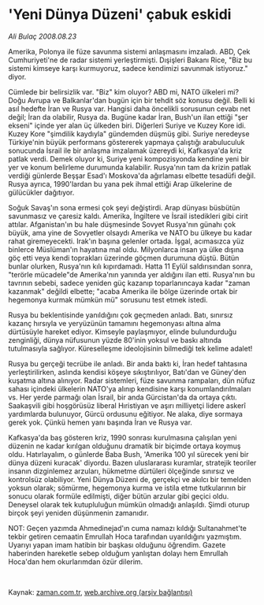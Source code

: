 # 'Yeni Dünya Düzeni' çabuk eskidi

*Ali Bulaç 2008.08.23*

<tr><td class="metin" colspan="2" style="padding-top: 20px; padding-left: 5px; padding-right: 10px;">Amerika, Polonya ile füze savunma sistemi anlaşmasını imzaladı. ABD, Çek Cumhuriyeti'ne de radar sistemi yerleştirmişti. Dışişleri Bakanı Rice, "Biz bu sistemi kimseye karşı kurmuyoruz, sadece kendimizi savunmak istiyoruz." diyor.</td></tr><tr><td class="metin" colspan="2" style="padding-top: 20px; padding-left: 5px; padding-right: 10px;"><p>Cümlede bir belirsizlik var. "Biz" kim oluyor? ABD mi, NATO ülkeleri mi? Doğu Avrupa ve Balkanlar'dan bugün için bir tehdit söz konusu değil. Belli ki asıl hedefte İran ve Rusya var. Hangisi daha öncelikli sorusunun cevabı net değil; İran da olabilir, Rusya da. Bugüne kadar İran, Bush'un ilan ettiği "şer ekseni" içinde yer alan üç ülkeden biri. Diğerleri Suriye ve Kuzey Kore idi. Kuzey Kore "şimdilik kaydıyla" gündemden düşmüş gibi. Suriye neredeyse Türkiye'nin büyük performans göstererek yapmaya çalıştığı arabuluculuk sonucunda İsrail ile bir anlaşma imzalamak üzereydi ki, Kafkasya'da kriz patlak verdi. Demek oluyor ki, Suriye yeni kompozisyonda kendine yeni bir yer ve konum belirleme durumunda kalabilir. Rusya'nın tam da krizin patlak verdiği günlerde Beşşar Esad'ı Moskova'da ağırlaması elbette tesadüfi değil. Rusya ayrıca, 1990'lardan bu yana pek ihmal ettiği Arap ülkelerine de gülücükler dağıtıyor.
<p> Soğuk Savaş'ın sona ermesi çok şeyi değiştirdi. Arap dünyası büsbütün savunmasız ve çaresiz kaldı. Amerika, İngiltere ve İsrail istedikleri gibi cirit attılar. Afganistan'ın bu hale düşmesinde Sovyet Rusya'nın günahı çok büyük, ama yine de Sovyetler olsaydı Amerika ve NATO bu ülkeye bu kadar rahat giremeyecekti. Irak'ın başına gelenler ortada. İşgal, acımasızca yüz binlerce Müslüman'ın hayatına mal oldu. Milyonlarca insan ya ülke dışına göç etti veya kendi toprakları üzerinde göçmen durumuna düştü. Bütün bunlar olurken, Rusya'nın kılı kıpırdamadı. Hatta 11 Eylül saldırısından sonra, "terörle mücadele"de Amerika'nın yanında yer aldığını ilan etti. Rusya'nın bu tavrının sebebi, sadece yeniden güç kazanıp toparlanıncaya kadar "zaman kazanmak" değildi elbette; "acaba Amerika ile bölge üzerinde ortak bir hegemonya kurmak mümkün mü" sorusunu test etmek istedi.
<p> Rusya bu beklentisinde yanıldığını çok geçmeden anladı. Batı, sınırsız kazanç hırsıyla ve yeryüzünün tamamını hegemonyası altına alma dürtüsüyle hareket ediyor. Kimseyle paylaşmıyor, elinde bulundurduğu zenginliği, dünya nüfusunun yüzde 80'inin yoksul ve baskı altında tutulmasıyla sağlıyor. Küreselleşme ideolojisinin bilmediği tek kelime adalet!
<p> Rusya bu gerçeği tecrübe ile anladı. Bir anda baktı ki, İran hedef tahtasına yerleştirilirken, aslında kendisi köşeye sıkıştırılıyor, Batı'dan ve Güney'den kuşatma altına alınıyor. Radar sistemleri, füze savunma rampaları, dün nüfuz sahası içindeki ülkelerin NATO'ya alınıp kendisine karşı konumlandırılmaları vs. Her yerde parmağı olan İsrail, bir anda Gürcistan'da da ortaya çıktı. Saakaşvili gibi hoşgörüsüz liberal Hıristiyan ve aşırı milliyetçi lidere askerî yardımlarda bulunuyor, Gürcü ordusunu eğitiyor. Ne alaka, diye sormaya gerek yok. Çünkü hemen yanı başında İran ve Rusya var. 
<p> Kafkasya'da baş gösteren kriz, 1990 sonrası kurulmasına çalışılan yeni düzenin ne kadar kırılgan olduğunu dramatik bir biçimde ortaya koymuş oldu. Hatırlayalım, o günlerde Baba Bush, 'Amerika 100 yıl sürecek yeni bir dünya düzeni kuracak' diyordu. Bazen uluslararası kuramlar, stratejik teoriler insanın dizginlemez arzuları, hükmetme dürtüleri ölçeğinde sınırsız ve kontrolsüz olabiliyor. Yeni Dünya Düzeni de, gerçekçi ve akılcı bir temelden yoksun olarak; sömürme, hegemonya kurma ve istila etme tutkularının bir sonucu olarak formüle edilmişti, diğer bütün arzular gibi geçici oldu. Deneysel olarak tek kutupluluğun mümkün olmadığı anlaşıldı. Şimdi oturup birçok şeyi yeniden düşünmenin zamanıdır.
<p> NOT: Geçen yazımda Ahmedinejad'ın cuma namazı kıldığı Sultanahmet'te tekbir getiren cemaatin Emrullah Hoca tarafından uyarıldığını yazmıştım. Uyarıyı yapan imam hatibin bir başkası olduğunu öğrendim. Gazete haberinden hareketle sebep olduğum yanlıştan dolayı hem Emrullah Hoca'dan hem okurlarımdan özür dilerim. 
<p><br/></p></p></p></p></p></p></p></td></tr>

Kaynak: [zaman.com.tr](http://zaman.com.tr/yazar.do?yazino=729046), [web.archive.org (arşiv bağlantısı)](http://web.archive.org/web/20080828161024/http://www.zaman.com.tr:80/yazar.do?yazino=729046)
